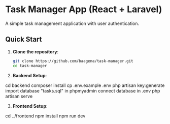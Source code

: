 # Task Manager App (React + Laravel)

A simple task management application with user authentication.

## Quick Start

1. **Clone the repository**:
   ```bash
   git clone https://github.com/baagena/task-manager.git
   cd task-manager


2. **Backend Setup**:

cd backend
composer install
cp .env.example .env
php artisan key:generate
import database "tasks.sql" in phpmyadmin
connect database in .env
php artisan serve



3. **Frontend Setup**:

cd ../frontend
npm install
npm run dev


